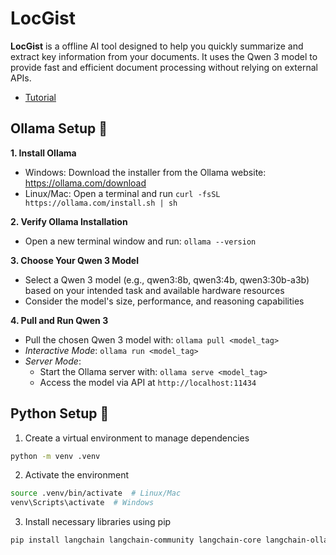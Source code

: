 # LocGist 

**LocGist** is a offline AI tool designed to help you quickly summarize and extract key information from your documents. It uses the Qwen 3 model to provide fast and efficient document processing without relying on external APIs.

- [Tutorial](https://www.freecodecamp.org/news/build-a-local-ai/)

## Ollama Setup 🦙

**1. Install Ollama**
- Windows: Download the installer from the Ollama website: https://ollama.com/download
- Linux/Mac: Open a terminal and run `curl -fsSL https://ollama.com/install.sh | sh`

**2. Verify Ollama Installation**
- Open a new terminal window and run: `ollama --version`

**3. Choose Your Qwen 3 Model**
- Select a Qwen 3 model (e.g., qwen3:8b, qwen3:4b, qwen3:30b-a3b) based on your intended task and available hardware resources
- Consider the model's size, performance, and reasoning capabilities

**4. Pull and Run Qwen 3**
- Pull the chosen Qwen 3 model with: `ollama pull <model_tag>`
- *Interactive Mode*: `ollama run <model_tag>`
- *Server Mode*:
  - Start the Ollama server with: `ollama serve <model_tag>`
  - Access the model via API at `http://localhost:11434`

## Python Setup 🐍

1. Create a virtual environment to manage dependencies
```bash
python -m venv .venv
```

2. Activate the environment
```bash
source .venv/bin/activate  # Linux/Mac
venv\Scripts\activate  # Windows
```

3. Install necessary libraries using pip
```bash
pip install langchain langchain-community langchain-core langchain-ollama chromadb pypdf ttkbootstrap
```

